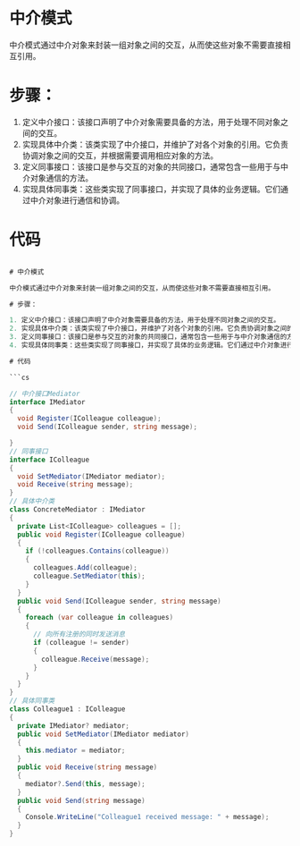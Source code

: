 # 中介模式

中介模式通过中介对象来封装一组对象之间的交互，从而使这些对象不需要直接相互引用。

# 步骤：

1. 定义中介接口：该接口声明了中介对象需要具备的方法，用于处理不同对象之间的交互。
2. 实现具体中介类：该类实现了中介接口，并维护了对各个对象的引用。它负责协调对象之间的交互，并根据需要调用相应对象的方法。
3. 定义同事接口：该接口是参与交互的对象的共同接口，通常包含一些用于与中介对象通信的方法。
4. 实现具体同事类：这些类实现了同事接口，并实现了具体的业务逻辑。它们通过中介对象进行通信和协调。

# 代码

````cs

# 中介模式

中介模式通过中介对象来封装一组对象之间的交互，从而使这些对象不需要直接相互引用。

# 步骤：

1. 定义中介接口：该接口声明了中介对象需要具备的方法，用于处理不同对象之间的交互。
2. 实现具体中介类：该类实现了中介接口，并维护了对各个对象的引用。它负责协调对象之间的交互，并根据需要调用相应对象的方法。
3. 定义同事接口：该接口是参与交互的对象的共同接口，通常包含一些用于与中介对象通信的方法。
4. 实现具体同事类：这些类实现了同事接口，并实现了具体的业务逻辑。它们通过中介对象进行通信和协调。

# 代码

```cs

// 中介接口Mediator
interface IMediator
{
  void Register(IColleague colleague);
  void Send(IColleague sender, string message);

}
// 同事接口
interface IColleague
{
  void SetMediator(IMediator mediator);
  void Receive(string message);
}
// 具体中介类
class ConcreteMediator : IMediator
{
  private List<IColleague> colleagues = [];
  public void Register(IColleague colleague)
  {
    if (!colleagues.Contains(colleague))
    {
      colleagues.Add(colleague);
      colleague.SetMediator(this);
    }
  }
  public void Send(IColleague sender, string message)
  {
    foreach (var colleague in colleagues)
    {
      // 向所有注册的同时发送消息
      if (colleague != sender)
      {
        colleague.Receive(message);
      }
    }
  }
}
// 具体同事类
class Colleague1 : IColleague
{
  private IMediator? mediator;
  public void SetMediator(IMediator mediator)
  {
    this.mediator = mediator;
  }
  public void Receive(string message)
  {
    mediator?.Send(this, message);
  }
  public void Send(string message)
  {
    Console.WriteLine("Colleague1 received message: " + message);
  }
}
````

